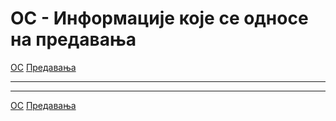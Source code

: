 # ОС - Информације које се односе на предавања

[ОС](../../README.md) [Предавања](../README.md)

---

---  

[ОС](../../README.md) [Предавања](../README.md)